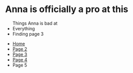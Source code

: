 <h1> Anna is officially a pro at this</h1>


<ul> Things Anna is bad at 
  <li> Everything</li>
  <li> Finding page 3 </li>
  </ul>
  
  <ul class="breadcrumb">
  <li><a href="https://luciapusateri.github.io/test/index.html">Home</a></li>
  <li><a href="pag2.html">Page 2</a></li>
  <li><a href="pag3.html">Page 3</a></li>
  <li><a href="pag4.html">Page 4</a></li>

  <li>Page 5</li>
  </ul>
